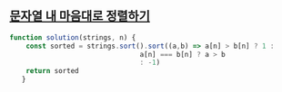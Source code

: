 ## <a href='https://school.programmers.co.kr/learn/courses/30/lessons/12915#'>문자열 내 마음대로 정렬하기</a>

```javascript
function solution(strings, n) {
    const sorted = strings.sort().sort((a,b) => a[n] > b[n] ? 1 : 
                                a[n] === b[n] ? a > b
                                : -1)
    return sorted
   }
```
